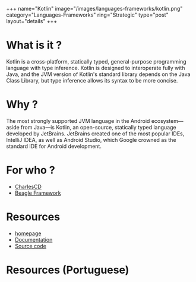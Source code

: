 +++
name="Kotlin"
image="/images/languages-frameworks/kotlin.png"
category="Languages-Frameworks"
ring="Strategic"
type="post"
layout="details"
+++

# What is it ?

Kotlin is a cross-platform, statically typed, general-purpose programming language with type inference. Kotlin is designed to interoperate fully with Java, and the JVM version of Kotlin's standard library depends on the Java Class Library, but type inference allows its syntax to be more concise. 


# Why ?

The most strongly supported JVM language in the Android ecosystem—aside from Java—is Kotlin, an open-source, statically typed language developed by JetBrains. JetBrains created one of the most popular IDEs, IntelliJ IDEA, as well as Android Studio, which Google crowned as the standard IDE for Android development.


# For who ?
* [CharlesCD](https://charlescd.io/)
* [Beagle Framework](https://usebeagle.io/)

# Resources
* [homepage](https://kotlinlang.org/)
* [Documentation](https://kotlinlang.org/docs/home.html)
* [Source code](https://github.com/JetBrains/kotlin)


# Resources (Portuguese)

